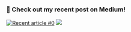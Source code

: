 ###  📝  Check out my recent post on Medium! 

<!--
**dixitishan811/dixitishan811** is a ✨ _special_ ✨ repository because its `README.md` (this file) appears on your GitHub profile.

Here are some ideas to get you started:

- 🔭 I’m currently working on ...
- 🌱 I’m currently learning ...
- 👯 I’m looking to collaborate on ...
- 🤔 I’m looking for help with ...
- 💬 Ask me about ...
- 📫 How to reach me: ...
- 😄 Pronouns: ...
- ⚡ Fun fact: ...
-->

<a target="_blank" href="https://github-readme-medium-recent-article.vercel.app/medium/@ishan-dixit/0"><img src="https://github-readme-medium-recent-article.vercel.app/medium/@ishan-dixit/0" alt="Recent article #0"></a>
 <a href="https://github.com/dixitishan811">
    <img src="https://github-readme-stats.vercel.app/api?username=dixitishan811&count_private=true&show_icons=true&hide=contribs&include_all_commits=true" />
  </a>


